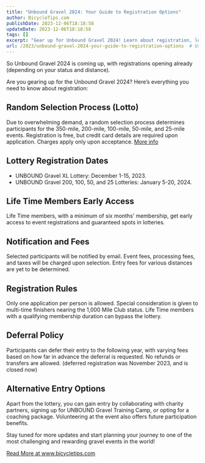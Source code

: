 ```yaml
---
title: "Unbound Gravel 2024: Your Guide to Registration Options"
author: BicycleTips.com
publishDate: 2023-12-06T18:18:58
updateDate: 2023-12-06T18:18:58
tags: []
excerpt: "Gear up for Unbound Gravel 2024! Learn about registration, lottery dates, and alternative entry options. Secure your spot at this premier gravel event now."
url: /2023/unbound-gravel-2024-your-guide-to-registration-options  # Use the generated URL with year
---
```

<p>So Unbound Gravel 2024 is coming up, with registrations opening already (depending on your status and distance).</p>  <p>Are you gearing up for the Unbound Gravel 2024? Here’s everything you need to know about registration:</p>  <h2 id="random-selection-process-lotto">Random Selection Process (Lotto)</h2> <p>Due to overwhelming demand, a random selection process determines participants for the 350-mile, 200-mile, 100-mile, 50-mile, and 25-mile events. Registration is free, but credit card details are required upon application. Charges apply only upon acceptance. <a href="https://www.unboundgravel.com/">More info</a></p>  <h2 id="lottery-registration-dates">Lottery Registration Dates</h2> <ul>   <li>UNBOUND Gravel XL Lottery: December 1-15, 2023.</li>   <li>UNBOUND Gravel 200, 100, 50, and 25 Lotteries: January 5-20, 2024.</li> </ul>  <h2 id="life-time-members-early-access">Life Time Members Early Access</h2> <p>Life Time members, with a minimum of six months’ membership, get early access to event registrations and guaranteed spots in lotteries.</p>  <h2 id="notification-and-fees">Notification and Fees</h2> <p>Selected participants will be notified by email. Event fees, processing fees, and taxes will be charged upon selection. Entry fees for various distances are yet to be determined.</p>  <h2 id="registration-rules">Registration Rules</h2> <p>Only one application per person is allowed. Special consideration is given to multi-time finishers nearing the 1,000 Mile Club status. Life Time members with a qualifying membership duration can bypass the lottery.</p>  <h2 id="deferral-policy">Deferral Policy</h2> <p>Participants can defer their entry to the following year, with varying fees based on how far in advance the deferral is requested. No refunds or transfers are allowed. (deferred registration was November 2023, and is closed now)</p>  <h2 id="alternative-entry-options">Alternative Entry Options</h2> <p>Apart from the lottery, you can gain entry by collaborating with charity partners, signing up for UNBOUND Gravel Training Camp, or opting for a coaching package. Volunteering at the event also offers future participation benefits.</p>  <p>Stay tuned for more updates and start planning your journey to one of the most challenging and rewarding gravel events in the world!</p> <a href="https://www.bicycletips.com/unbound-gravel-2024-lotto">Read More at www.bicycletips.com</a>


